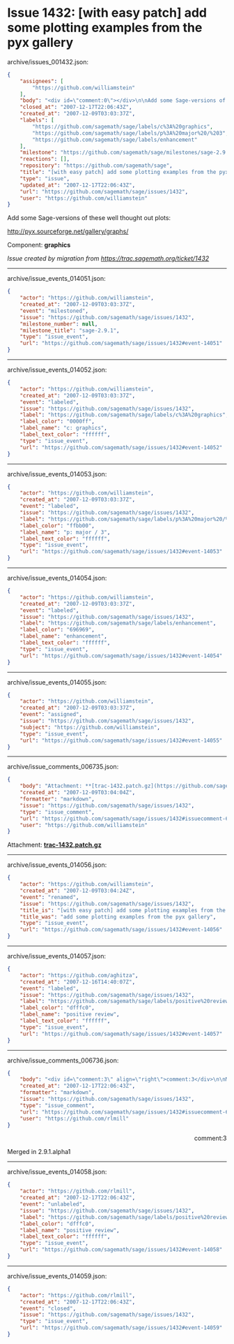 # Issue 1432: [with easy patch] add some plotting examples from the pyx gallery

archive/issues_001432.json:
```json
{
    "assignees": [
        "https://github.com/williamstein"
    ],
    "body": "<div id=\"comment:0\"></div>\n\nAdd some Sage-versions of these well thought out plots:\n\n  http://pyx.sourceforge.net/gallery/graphs/\n\n\nComponent: **graphics**\n\n_Issue created by migration from https://trac.sagemath.org/ticket/1432_\n\n",
    "closed_at": "2007-12-17T22:06:43Z",
    "created_at": "2007-12-09T03:03:37Z",
    "labels": [
        "https://github.com/sagemath/sage/labels/c%3A%20graphics",
        "https://github.com/sagemath/sage/labels/p%3A%20major%20/%203",
        "https://github.com/sagemath/sage/labels/enhancement"
    ],
    "milestone": "https://github.com/sagemath/sage/milestones/sage-2.9.1",
    "reactions": [],
    "repository": "https://github.com/sagemath/sage",
    "title": "[with easy patch] add some plotting examples from the pyx gallery",
    "type": "issue",
    "updated_at": "2007-12-17T22:06:43Z",
    "url": "https://github.com/sagemath/sage/issues/1432",
    "user": "https://github.com/williamstein"
}
```
<div id="comment:0"></div>

Add some Sage-versions of these well thought out plots:

  http://pyx.sourceforge.net/gallery/graphs/


Component: **graphics**

_Issue created by migration from https://trac.sagemath.org/ticket/1432_





---

archive/issue_events_014051.json:
```json
{
    "actor": "https://github.com/williamstein",
    "created_at": "2007-12-09T03:03:37Z",
    "event": "milestoned",
    "issue": "https://github.com/sagemath/sage/issues/1432",
    "milestone_number": null,
    "milestone_title": "sage-2.9.1",
    "type": "issue_event",
    "url": "https://github.com/sagemath/sage/issues/1432#event-14051"
}
```



---

archive/issue_events_014052.json:
```json
{
    "actor": "https://github.com/williamstein",
    "created_at": "2007-12-09T03:03:37Z",
    "event": "labeled",
    "issue": "https://github.com/sagemath/sage/issues/1432",
    "label": "https://github.com/sagemath/sage/labels/c%3A%20graphics",
    "label_color": "0000ff",
    "label_name": "c: graphics",
    "label_text_color": "ffffff",
    "type": "issue_event",
    "url": "https://github.com/sagemath/sage/issues/1432#event-14052"
}
```



---

archive/issue_events_014053.json:
```json
{
    "actor": "https://github.com/williamstein",
    "created_at": "2007-12-09T03:03:37Z",
    "event": "labeled",
    "issue": "https://github.com/sagemath/sage/issues/1432",
    "label": "https://github.com/sagemath/sage/labels/p%3A%20major%20/%203",
    "label_color": "ffbb00",
    "label_name": "p: major / 3",
    "label_text_color": "ffffff",
    "type": "issue_event",
    "url": "https://github.com/sagemath/sage/issues/1432#event-14053"
}
```



---

archive/issue_events_014054.json:
```json
{
    "actor": "https://github.com/williamstein",
    "created_at": "2007-12-09T03:03:37Z",
    "event": "labeled",
    "issue": "https://github.com/sagemath/sage/issues/1432",
    "label": "https://github.com/sagemath/sage/labels/enhancement",
    "label_color": "696969",
    "label_name": "enhancement",
    "label_text_color": "ffffff",
    "type": "issue_event",
    "url": "https://github.com/sagemath/sage/issues/1432#event-14054"
}
```



---

archive/issue_events_014055.json:
```json
{
    "actor": "https://github.com/williamstein",
    "created_at": "2007-12-09T03:03:37Z",
    "event": "assigned",
    "issue": "https://github.com/sagemath/sage/issues/1432",
    "subject": "https://github.com/williamstein",
    "type": "issue_event",
    "url": "https://github.com/sagemath/sage/issues/1432#event-14055"
}
```



---

archive/issue_comments_006735.json:
```json
{
    "body": "Attachment: **[trac-1432.patch.gz](https://github.com/sagemath/sage/files/ticket1432/trac-1432.patch.gz)**",
    "created_at": "2007-12-09T03:04:04Z",
    "formatter": "markdown",
    "issue": "https://github.com/sagemath/sage/issues/1432",
    "type": "issue_comment",
    "url": "https://github.com/sagemath/sage/issues/1432#issuecomment-6735",
    "user": "https://github.com/williamstein"
}
```

Attachment: **[trac-1432.patch.gz](https://github.com/sagemath/sage/files/ticket1432/trac-1432.patch.gz)**



---

archive/issue_events_014056.json:
```json
{
    "actor": "https://github.com/williamstein",
    "created_at": "2007-12-09T03:04:24Z",
    "event": "renamed",
    "issue": "https://github.com/sagemath/sage/issues/1432",
    "title_is": "[with easy patch] add some plotting examples from the pyx gallery",
    "title_was": "add some plotting examples from the pyx gallery",
    "type": "issue_event",
    "url": "https://github.com/sagemath/sage/issues/1432#event-14056"
}
```



---

archive/issue_events_014057.json:
```json
{
    "actor": "https://github.com/aghitza",
    "created_at": "2007-12-16T14:40:07Z",
    "event": "labeled",
    "issue": "https://github.com/sagemath/sage/issues/1432",
    "label": "https://github.com/sagemath/sage/labels/positive%20review",
    "label_color": "dfffc0",
    "label_name": "positive review",
    "label_text_color": "ffffff",
    "type": "issue_event",
    "url": "https://github.com/sagemath/sage/issues/1432#event-14057"
}
```



---

archive/issue_comments_006736.json:
```json
{
    "body": "<div id=\"comment:3\" align=\"right\">comment:3</div>\n\nMerged in 2.9.1.alpha1",
    "created_at": "2007-12-17T22:06:43Z",
    "formatter": "markdown",
    "issue": "https://github.com/sagemath/sage/issues/1432",
    "type": "issue_comment",
    "url": "https://github.com/sagemath/sage/issues/1432#issuecomment-6736",
    "user": "https://github.com/rlmill"
}
```

<div id="comment:3" align="right">comment:3</div>

Merged in 2.9.1.alpha1



---

archive/issue_events_014058.json:
```json
{
    "actor": "https://github.com/rlmill",
    "created_at": "2007-12-17T22:06:43Z",
    "event": "unlabeled",
    "issue": "https://github.com/sagemath/sage/issues/1432",
    "label": "https://github.com/sagemath/sage/labels/positive%20review",
    "label_color": "dfffc0",
    "label_name": "positive review",
    "label_text_color": "ffffff",
    "type": "issue_event",
    "url": "https://github.com/sagemath/sage/issues/1432#event-14058"
}
```



---

archive/issue_events_014059.json:
```json
{
    "actor": "https://github.com/rlmill",
    "created_at": "2007-12-17T22:06:43Z",
    "event": "closed",
    "issue": "https://github.com/sagemath/sage/issues/1432",
    "type": "issue_event",
    "url": "https://github.com/sagemath/sage/issues/1432#event-14059"
}
```
